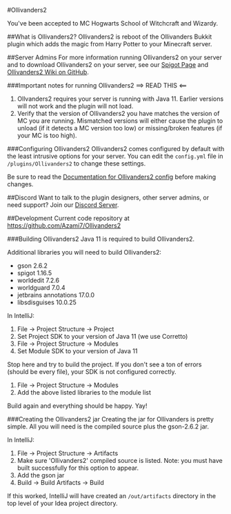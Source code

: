 #Ollivanders2

You've been accepted to MC Hogwarts School of Witchcraft and Wizardy.

##What is Ollivanders2?
Ollivanders2 is reboot of the Ollivanders Bukkit plugin which adds the magic from Harry Potter to your Minecraft server.

##Server Admins
For more information running Ollivanders2 on your server and to download Ollivanders2 on your server, see our 
[Spigot Page](https://www.spigotmc.org/resources/ollivanders2.38992/) and 
[Ollivanders2 Wiki on GitHub](https://github.com/Azami7/Ollivanders2/wiki).

###Important notes for running Ollivanders2 ==> READ THIS <==
1. Ollvanders2 requires your server is running with Java 11. Earlier versions will not work and the plugin will not load.
2. Verify that the version of Ollivanders2 you have matches the version of MC you are running. Mismatched versions will 
either cause the plugin to unload (if it detects a MC version too low) or missing/broken features (if your MC is too high).

###Configuring Ollivanders2
Ollivanders2 comes configured by default with the least intrusive options for your server. You can edit the 
`````config.yml````` file in `````/plugins/Ollivanders2````` to change these settings.

Be sure to read the [Documentation for Ollivanders2 config](https://github.com/Azami7/Ollivanders2/wiki/Configuration) 
before making changes.

##Discord
Want to talk to the plugin designers, other server admins, or need support? Join our 
[Discord Server](https://discord.gg/ANWvCWeQ96).

##Development
Current code repository at https://github.com/Azami7/Ollivanders2

###Building Ollivanders2
Java 11 is required to build Ollivanders2.

Additional libraries you will need to build Ollivanders2:
* gson 2.6.2 
* spigot 1.16.5
* worldedit 7.2.6 
* worldguard 7.0.4 
* jetbrains annotations 17.0.0
* libsdisguises 10.0.25 

In IntelliJ:
1. File -> Project Structure -> Project
1. Set Project SDK to your version of Java 11 (we use Corretto)
1. File -> Project Structure -> Modules
1. Set Module SDK to your version of Java 11

Stop here and try to build the project. If you don't see a ton of errors (should be every file), your SDK is not 
configured correctly.  

1. File -> Project Structure -> Modules
1. Add the above listed libraries to the module list

Build again and everything should be happy. Yay!

###Creating the Ollivanders2 jar
Creating the jar for Ollivanders is pretty simple. All you will need is the compiled source plus the gson-2.6.2 jar. 

In IntelliJ:
1. File -> Project Structure -> Artifacts
1. Make sure 'Ollivanders2' compiled source is listed. Note: you must have built successfully for this option to appear.
1. Add the gson jar
1. Build -> Build Artifacts -> Build

If this worked, IntelliJ will have created an `````/out/artifacts````` directory in the top level of your Idea project directory.

